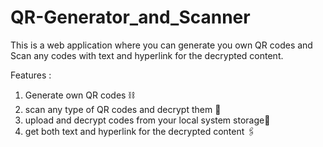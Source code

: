 # QR-Generator_and_Scanner

This is a web application where you can generate you own QR codes and Scan any codes with text and hyperlink for the decrypted content.

Features :
1) Generate own QR codes ⛓️
2) scan any type of QR codes and decrypt them 📲
3) upload and decrypt codes from your local system storage📱
4) get both text and hyperlink for the decrypted content 🖇️
